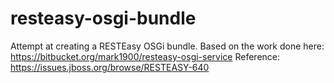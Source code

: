 resteasy-osgi-bundle
====================

Attempt at creating a RESTEasy OSGi bundle. Based on the work done here:
https://bitbucket.org/mark1900/resteasy-osgi-service
Reference: https://issues.jboss.org/browse/RESTEASY-640
